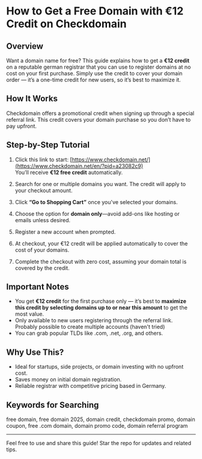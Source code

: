 # How to Get a Free Domain with €12 Credit on Checkdomain

## Overview

Want a domain name for free? This guide explains how to get a **€12 credit** on a reputable german registrar that you can use to register domains at no cost on your first purchase. Simply use the credit to cover your domain order — it’s a one-time credit for new users, so it’s best to maximize it.

## How It Works

Checkdomain offers a promotional credit when signing up through a special referral link. This credit covers your domain purchase so you don’t have to pay upfront.

## Step-by-Step Tutorial

1. Click this link to start: [https://www.checkdomain.net/](https://www.checkdomain.net/en/?pid=a23082c9)  
   You’ll receive **€12 free credit** automatically.

2. Search for one or multiple domains you want. The credit will apply to your checkout amount.

3. Click **“Go to Shopping Cart”** once you've selected your domains.

4. Choose the option for **domain only**—avoid add-ons like hosting or emails unless desired.

5. Register a new account when prompted.

6. At checkout, your €12 credit will be applied automatically to cover the cost of your domains.

7. Complete the checkout with zero cost, assuming your domain total is covered by the credit.

## Important Notes

- You get **€12 credit** for the first purchase only — it’s best to **maximize this credit by selecting domains up to or near this amount** to get the most value.
- Only available to new users registering through the referral link. Probably possible to create multiple accounts (haven't tried) 
- You can grab popular TLDs like .com, .net, .org, and others.

## Why Use This?

- Ideal for startups, side projects, or domain investing with no upfront cost.
- Saves money on initial domain registration.
- Reliable registrar with competitive pricing based in Germany.

## Keywords for Searching

free domain, free domain 2025, domain credit, checkdomain promo, domain coupon, free .com domain, domain promo code, domain referral program

---

Feel free to use and share this guide! Star the repo for updates and related tips.
